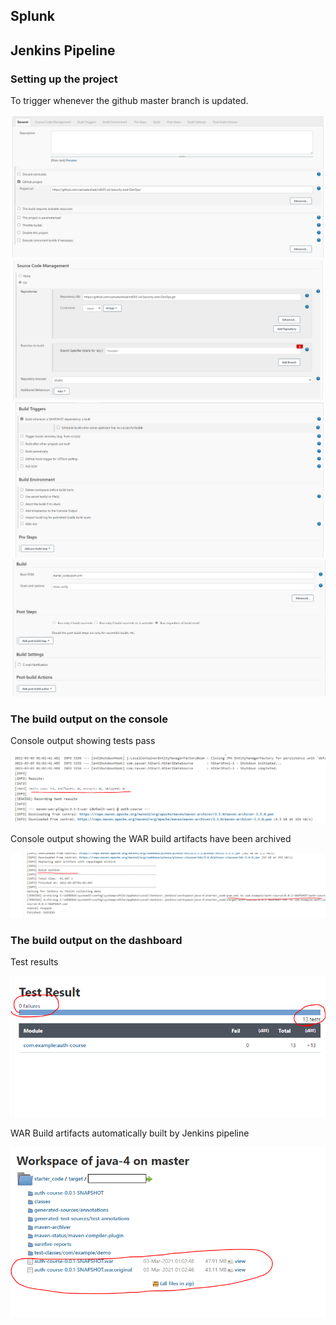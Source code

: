 ## Splunk



## Jenkins Pipeline

### Setting up the project
To trigger whenever the github master branch is updated.

![Project setup 1](res\jenkins\project_setup_1.PNG)
![Project setup 2](res\jenkins\project_setup_2.PNG)
![Project setup 3](res\jenkins\project_setup_3.PNG)
![Project setup 4](res\jenkins\project_setup_4.PNG)

### The build output on the console
Console output showing tests pass

![Console output showing tests pass](res\jenkins\console_log_test_results.PNG)

Console output showing the WAR build artifacts have been archived

![Console output showing tests pass](res\jenkins\console_log_build_artifacts.PNG)

### The build output on the dashboard
Test results

![Test results](res\jenkins\test_results.PNG)

WAR Build artifacts automatically built by Jenkins pipeline

![Build artifacts](res\jenkins\build_artifacts.PNG)

